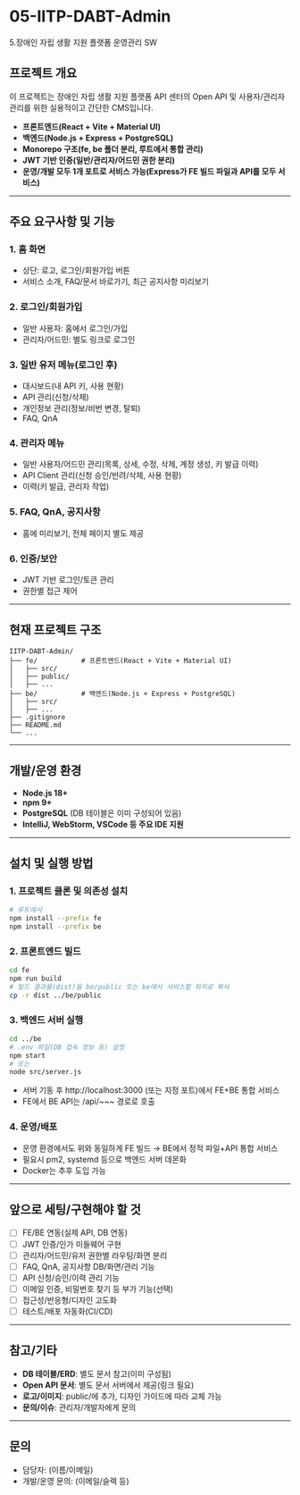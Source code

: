 # 05-IITP-DABT-Admin
5.장애인 자립 생활 지원 플랫폼 운영관리 SW

## 프로젝트 개요

이 프로젝트는 장애인 자립 생활 지원 플랫폼 API 센터의 Open API 및 사용자/관리자 관리를 위한 실용적이고 간단한 CMS입니다.

- **프론트엔드(React + Vite + Material UI)**
- **백엔드(Node.js + Express + PostgreSQL)**
- **Monorepo 구조(fe, be 폴더 분리, 루트에서 통합 관리)**
- **JWT 기반 인증(일반/관리자/어드민 권한 분리)**
- **운영/개발 모두 1개 포트로 서비스 가능(Express가 FE 빌드 파일과 API를 모두 서비스)**

---

## 주요 요구사항 및 기능

### 1. 홈 화면
- 상단: 로고, 로그인/회원가입 버튼
- 서비스 소개, FAQ/문서 바로가기, 최근 공지사항 미리보기

### 2. 로그인/회원가입
- 일반 사용자: 홈에서 로그인/가입
- 관리자/어드민: 별도 링크로 로그인

### 3. 일반 유저 메뉴(로그인 후)
- 대시보드(내 API 키, 사용 현황)
- API 관리(신청/삭제)
- 개인정보 관리(정보/비번 변경, 탈퇴)
- FAQ, QnA

### 4. 관리자 메뉴
- 일반 사용자/어드민 관리(목록, 상세, 수정, 삭제, 계정 생성, 키 발급 이력)
- API Client 관리(신청 승인/반려/삭제, 사용 현황)
- 이력(키 발급, 관리자 작업)

### 5. FAQ, QnA, 공지사항
- 홈에 미리보기, 전체 페이지 별도 제공

### 6. 인증/보안
- JWT 기반 로그인/토큰 관리
- 권한별 접근 제어

---

## 현재 프로젝트 구조

```
IITP-DABT-Admin/
├── fe/           # 프론트엔드(React + Vite + Material UI)
│   ├── src/
│   ├── public/
│   ├── ...
├── be/           # 백엔드(Node.js + Express + PostgreSQL)
│   ├── src/
│   ├── ...
├── .gitignore
├── README.md
└── ...
```

---

## 개발/운영 환경

- **Node.js 18+**
- **npm 9+**
- **PostgreSQL** (DB 테이블은 이미 구성되어 있음)
- **IntelliJ, WebStorm, VSCode 등 주요 IDE 지원**

---

## 설치 및 실행 방법

### 1. 프로젝트 클론 및 의존성 설치

```bash
# 루트에서
npm install --prefix fe
npm install --prefix be
```

### 2. 프론트엔드 빌드

```bash
cd fe
npm run build
# 빌드 결과물(dist)을 be/public 또는 be에서 서비스할 위치로 복사
cp -r dist ../be/public
```

### 3. 백엔드 서버 실행

```bash
cd ../be
# .env 파일(DB 접속 정보 등) 설정
npm start
# 또는
node src/server.js
```

- 서버 기동 후 http://localhost:3000 (또는 지정 포트)에서 FE+BE 통합 서비스
- FE에서 BE API는 /api/~~~ 경로로 호출

### 4. 운영/배포
- 운영 환경에서도 위와 동일하게 FE 빌드 → BE에서 정적 파일+API 통합 서비스
- 필요시 pm2, systemd 등으로 백엔드 서버 데몬화
- Docker는 추후 도입 가능

---

## 앞으로 세팅/구현해야 할 것

- [ ] FE/BE 연동(실제 API, DB 연동)
- [ ] JWT 인증/인가 미들웨어 구현
- [ ] 관리자/어드민/유저 권한별 라우팅/화면 분리
- [ ] FAQ, QnA, 공지사항 DB/화면/관리 기능
- [ ] API 신청/승인/이력 관리 기능
- [ ] 이메일 인증, 비밀번호 찾기 등 부가 기능(선택)
- [ ] 접근성/반응형/디자인 고도화
- [ ] 테스트/배포 자동화(CI/CD)

---

## 참고/기타

- **DB 테이블/ERD**: 별도 문서 참고(이미 구성됨)
- **Open API 문서**: 별도 문서 서버에서 제공(링크 필요)
- **로고/이미지**: public/에 추가, 디자인 가이드에 따라 교체 가능
- **문의/이슈**: 관리자/개발자에게 문의

---

## 문의
- 담당자: (이름/이메일)
- 개발/운영 문의: (이메일/슬랙 등) 